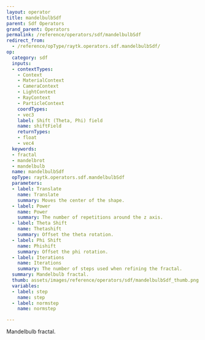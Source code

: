 ```yaml
---
layout: operator
title: mandelbulbSdf
parent: Sdf Operators
grand_parent: Operators
permalink: /reference/operators/sdf/mandelbulbSdf
redirect_from:
  - /reference/opType/raytk.operators.sdf.mandelbulbSdf/
op:
  category: sdf
  inputs:
  - contextTypes:
    - Context
    - MaterialContext
    - CameraContext
    - LightContext
    - RayContext
    - ParticleContext
    coordTypes:
    - vec3
    label: Shift (Theta, Phi) field
    name: shiftField
    returnTypes:
    - float
    - vec4
  keywords:
  - fractal
  - mandelbrot
  - mandelbulb
  name: mandelbulbSdf
  opType: raytk.operators.sdf.mandelbulbSdf
  parameters:
  - label: Translate
    name: Translate
    summary: Moves the center of the shape.
  - label: Power
    name: Power
    summary: The number of repetitions around the z axis.
  - label: Theta Shift
    name: Thetashift
    summary: Offset the theta rotation.
  - label: Phi Shift
    name: Phishift
    summary: Offset the phi rotation.
  - label: Iterations
    name: Iterations
    summary: The number of steps used when refining the fractal.
  summary: Mandelbulb fractal.
  thumb: assets/images/reference/operators/sdf/mandelbulbSdf_thumb.png
  variables:
  - label: step
    name: step
  - label: normstep
    name: normstep

---
```



Mandelbulb fractal.